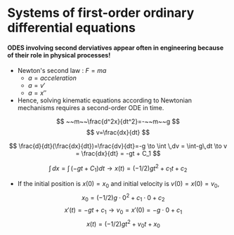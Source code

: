 # Systems of first-order ordinary differential equations

#### ODES involving second derviatives appear often in engineering because of their role in physical processes!


- Newton's second law : $F=ma$
    * $a = acceleration$
    * $a = v'$
    * $a=x''$
- Hence, solving kinematic equations according to Newtonian mechanisms requires a second-order ODE in time. 

$$
~~m~~\frac{d^2x}{dt^2}=-~~m~~g
$$
$$ 
v=\frac{dx}{dt}
$$

$$
\frac{d}{dt}(\frac{dx}{dt})=\frac{dv}{dt}=-g \to \int \,dv = \int-g\,dt  \to v = \frac{dx}{dt} = -gt + C_1
$$

$$\int\,dx = \int\,(-gt+C_1)dt \to x(t) = (-1/2)gt^2 +c_1t +c_2
$$

- If the initial position is $x(0) = x_0$ and initial velocity is $v(0)=x(0)=v_0$,
$$x_0= (-1/2)g\cdot0^2 +c_1\cdot0 +c_2$$
$$x'(t) = -gt + c_1\to v_0 = x'(0) = -g\cdot0 +c_1$$
$$x(t) = (-1/2)gt^2 +v_0t +x_0$$
